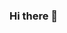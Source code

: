 ### Hi there 👋

<!--
**TACK21/TACK21** is a ✨ _special_ ✨ repository because its `README.md` (this file) appears on your GitHub profile.

![Python](https://img.shields.io/badge/-Python-3776AB?style=flat-square&logo=Python&logoColor=white)
-->
